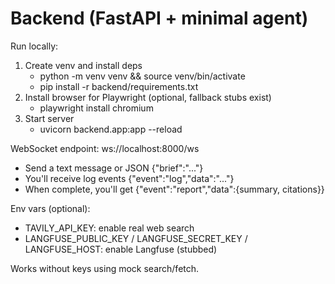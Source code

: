 # Backend (FastAPI + minimal agent)

Run locally:

1. Create venv and install deps
   - python -m venv venv && source venv/bin/activate
   - pip install -r backend/requirements.txt
2. Install browser for Playwright (optional, fallback stubs exist)
   - playwright install chromium
3. Start server
   - uvicorn backend.app:app --reload

WebSocket endpoint: ws://localhost:8000/ws
- Send a text message or JSON {"brief":"..."}
- You'll receive log events {"event":"log","data":"..."}
- When complete, you'll get {"event":"report","data":{summary, citations}}

Env vars (optional):
- TAVILY_API_KEY: enable real web search
- LANGFUSE_PUBLIC_KEY / LANGFUSE_SECRET_KEY / LANGFUSE_HOST: enable Langfuse (stubbed)

Works without keys using mock search/fetch.
